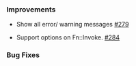 ### Improvements

- Show all error/ warning messages
  [#279](https://github.com/pulumi/pulumi-yaml/pull/279)
  
- Support options on Fn::Invoke.
  [#284](https://github.com/pulumi/pulumi-yaml/pull/284)

### Bug Fixes
